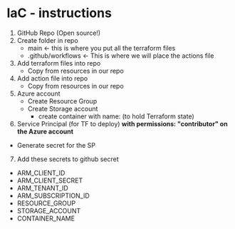 IaC - instructions
============
1. GitHub Repo (Open source!)
2. Create folder in repo
   * main <- this is where you put all the terraform files
   * .github/workflows <- This is where we will place the actions file
3. Add terraform files into repo
   * Copy from resources in our repo
4. Add action file into repo
   * Copy from resources in our repo
5. Azure account
   * Create Resource Group 
   * Create Storage account
     * create container with name: (to hold Terraform state)
6. Service Principal (for TF to deploy)
  **with permissions: "contributor" on the Azure account**
  * Generate secret for the SP
7. Add these secrets to github secret
  * ARM_CLIENT_ID 
  * ARM_CLIENT_SECRET 
  * ARM_TENANT_ID 
  * ARM_SUBSCRIPTION_ID 
  * RESOURCE_GROUP 
  * STORAGE_ACCOUNT 
  * CONTAINER_NAME 
